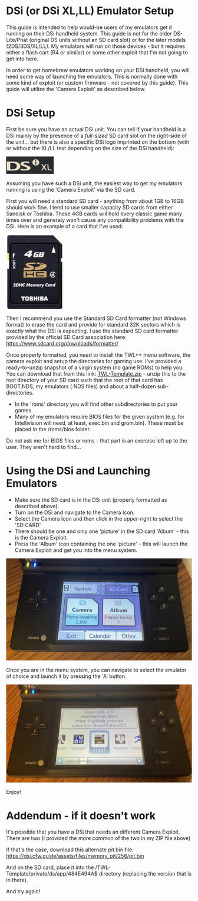 # DSi (or DSi XL,LL) Emulator Setup
This guide is intended to help would-be users of my emulators get it running on their DSi handheld system. This guide is not for the older DS-Lite/Phat (original DS units without an SD card slot) or for the later models (2DS/3DS/XL/LL). My emulators will run on those devices - but it requires either a flash cart (R4 or similar) or some other exploit that I'm not going to get into here.

In order to get homebrew emulators working on your DSi handheld, you will need some way of launching the emulators. This is normally done with some kind of exploit (or custom firmware - not covered by this guide). This guide will utilize the 'Camera Exploit' as described below.

# DSi Setup

First be sure you have an actual DSi unit. You can tell if your handheld is a DSi mainly by the presence of a _full-sized_ SD card slot on the right-side of the unit... but there is also a specific DSi logo imprinted on the bottom (with or without the XL/LL text depending on the size of the DSi handheld):

![DSi Logo](https://github.com/wavemotion-dave/ds-emu-setup/blob/main/png/dsi-logo.png)

Assuming you have such a DSi unit, the easiest way to get my emulators running is using the 'Camera Exploit' via the SD card. 

First you will need a standard SD card - anything from about 1GB to 16GB should work fine. I tend to use smaller capacity SD cards from either Sandisk or Toshiba. These 4GB cards will hold every classic game many times over and generaly won't cause any compatibility problems with the DSi. Here is an example of a card that I've used:

![SD Card](https://github.com/wavemotion-dave/ds-emu-setup/blob/main/png/sdcard.png)

Then I recommend you use the Standard SD Card formatter (not Windows format) to erase the card and provide for standard 32K sectors which is exactly what the DSi is expecting. I use the standard SD card formatter provided by the official SD Card association here: https://www.sdcard.org/downloads/formatter/

Once properly formatted, you need to install the TWL++ menu software, the camera exploit and setup the directories for gaming use. I've provided a ready-to-unzip snapshot of a virgin system (no game ROMs) to help you. You can download that from this link:  [TWL-Template.zip](https://fastupload.io/1f532eea25325c59) - unzip this to the root directory of your SD card such that the root of that card has BOOT.NDS, my emulators (.NDS files) and about a half-dozen sub-directories. 

* In the 'roms' directory you will find other subdirectories to put your games.
* Many of my emulators require BIOS files for the given system (e.g. for Intellivision will need, at least, exec.bin and grom.bin). These must be placed in the /roms/bios folder.

Do not ask me for BIOS files or roms - that part is an exercise left up to the user. They aren't hard to find...

# Using the DSi and Launching Emulators

* Make sure the SD card is in the DSi unit (properly formatted as described above).
* Turn on the DSi and navigate to the Camera Icon.
* Select the Camera Icon and then click in the upper-right to select the 'SD CARD'
* There should be one and only one 'picture' in the SD card 'Album' - this is the Camera Exploit.
* Press the 'Album' icon containing the one 'picture' - this will launch the Camera Exploit and get you into the menu system.

![Camera](https://github.com/wavemotion-dave/ds-emu-setup/blob/main/png/camera.png)

Once you are in the menu system, you can navigate to select the emulator of choice and launch it by pressing the 'A' button.

![TWL Menu](https://github.com/wavemotion-dave/ds-emu-setup/blob/main/png/menu.png)

Enjoy!

# Addendum - if it doesn't work
It's possible that you have a DSi that needs an different Camera Exploit.  There are two (I provided the more common of the two in my ZIP file above)

If that's the case, download this alternate pit.bin file:  https://dsi.cfw.guide/assets/files/memory_pit/256/pit.bin 

And on the SD card, place it into the /TWL-Template/private/ds/app/484E494A$ directory (replacing the version that is in there).

And try again!


